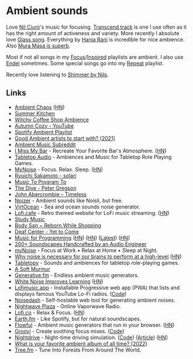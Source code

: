 # Ambient sounds

Love [Nil Ciuró](https://open.spotify.com/artist/2mKlC27x5dL4PIOwzwPGWh)'s music for focusing. [Transcend track](https://open.spotify.com/track/4luihFQ22pn73BCwIGfPlv) is one I use often as it has the right amount of activeness and variety. More recently I absolute love [Glass song](https://open.spotify.com/track/3cxBOgkPQKxUVASrzrxZAm). Everything by [Hania Rani](https://open.spotify.com/artist/14YzutUdMwS9yTnI0IFBaD) is incredible for nice ambience. Also [Mura Masa is superb](https://open.spotify.com/track/2lF5acSU8Vu9292cthQmc5).

Most if not all songs in my [Focus](https://open.spotify.com/playlist/0ESjwZeTcHOWzY3FYO5zs5)/[Inspired](https://open.spotify.com/track/4luihFQ22pn73BCwIGfPlv) playlists are ambient. I also use [Endel](https://endel.io/) sometimes. Some special songs go into my [Repeat](https://open.spotify.com/playlist/5mPU9S2dTxIBJVy0Qifyxo) playlist.

Recently love listening to [Shimmer by Nils](https://open.spotify.com/track/09F0zRNSUa0qAWYUksXtXt).

## Links

- [Ambient Chaos](https://neal.fun/ambient-chaos/) ([HN](https://news.ycombinator.com/item?id=28566705))
- [Summer Kitchen](https://www.youtube.com/watch?v=e3UFuF4sXlc)
- [Witchy Coffee Shop Ambience](https://www.youtube.com/watch?v=xeMdp4wqrTw)
- [Autumn Cozy - YouTube](https://www.youtube.com/channel/UC8O01n9bla2e-o3GAsOkCEg)
- [Spotify Ambient Playlist](https://open.spotify.com/playlist/5QOChSDsvLTtBwXmIn8Pss?si=KShjGiRPT5ClDiRixB14xA)
- [Good Ambient artists to start with? (2021)](https://www.reddit.com/r/ambientmusic/comments/lal3t6/good_ambient_artists_to_start_with/)
- [Ambient Music Subreddit](https://www.reddit.com/r/ambientmusic/)
- [I Miss My Bar](http://imissmybar.com/) - Recreate Your Favorite Bar's Atmosphere. ([HN](https://news.ycombinator.com/item?id=26188710))
- [Tabletop Audio](https://tabletopaudio.com/) - Ambiences and Music for Tabletop Role Playing Games.
- [MyNoise](https://mynoise.net/) - Focus. Relax. Sleep. ([HN](https://news.ycombinator.com/item?id=32366075))
- [Ryuichi Sakamoto - solari](https://www.youtube.com/watch?v=n6OqLXvri3M)
- [Music To Program To](https://alangrow.com/blog/music-to-program-to)
- [The Dive - Peter Gregson](https://open.spotify.com/track/01hFM9dS9M6lN4rUvo4A2u?si=wxMth1B9RESvGLy7XDJj6w)
- [John Abercrombie – Timeless](https://open.spotify.com/track/3nTQL2ScjeyOxjqSmDoCCr?si=-2XNmJG1TPmi_fd2w9QMPQ)
- [Noizer](https://noizer.vercel.app/) - Ambient sounds like Noisli, but free.
- [VirtOcean](https://virtocean.com/) - Sea and ocean sounds noise generator.
- [Lofi.cafe](https://lofi.cafe/) - Retro themed website for LoFi music streaming. ([HN](https://news.ycombinator.com/item?id=26805702))
- [Study Music](https://eukaryotewritesblog.com/study-music/)
- [Body San ~ Reborn While Shopping](https://noumenalloom.bandcamp.com/album/body-san-reborn-while-shopping)
- [Deaf Center - Yet to Come](https://open.spotify.com/track/52o0rOFFGNEekY4o0xV0AK)
- [Music for Programming](https://www.musicforprogramming.net/) ([HN](https://news.ycombinator.com/item?id=21771600)) ([HN](https://news.ycombinator.com/item?id=27737887)) ([Latest](https://musicforprogramming.net/latest/)) ([HN](https://news.ycombinator.com/item?id=32009440))
- [200+ Soundscapes Handcrafted by an Audio Engineer](https://mynoise.net/noiseMachines.php)
- [myNoise](https://mynoise.net/) - Focus at Work • Relax at Home • Sleep at Night.
- [Why noise is necessary for our brains to perform at a high-level](https://ekin.substack.com/p/noise) ([HN](https://news.ycombinator.com/item?id=29027682))
- [Tabletopy](https://tabletopy.com/index.html) - Sounds and ambiences for tabletop role-playing games.
- [A Soft Murmur](https://asoftmurmur.com/)
- [Generative.fm](https://generative.fm/) - Endless ambient music generators.
- [White Noise Improves Learning](https://pubmed.ncbi.nlm.nih.gov/24345178/) ([HN](https://news.ycombinator.com/item?id=30600616))
- [Lofimusic.app](https://lofimusic.app/) - Installable Progressive web app (PWA) that lists and displays famous YouTube Lo-Fi radios. ([Code](https://github.com/maxence-charriere/lofimusic))
- [Noisedash](https://github.com/KevinThomas0/noisedash) - Self-hostable web tool for generating ambient noises.
- [Nightwave Plaza](https://plaza.one/) - Online Vaporwave Radio.
- [Lofi.co](https://lofi.co/) - Relax & Focus. ([HN](https://news.ycombinator.com/item?id=31470928))
- [Earth.fm](https://earth.fm/) - Like Spotify, but for natural soundscapes.
- [Flowful](https://www.flowful.app/) - Ambient music generators that run in your browser. ([HN](https://news.ycombinator.com/item?id=32149989))
- [Groovi](https://groovi.hxrsh.in/) - Create soothing focus mixes. ([Code](https://github.com/harshhhdev/groovi))
- [Nightdrive](https://incoherency.co.uk/nightdrive/) - Night-time driving simulation. ([Code](https://github.com/jes/nightdrive)) ([Article](https://incoherency.co.uk/blog/stories/nightdrive.html)) ([HN](https://news.ycombinator.com/item?id=32947303))
- [What is your favorite ambient album of all time? (2022)](https://www.reddit.com/r/ambientmusic/comments/xttrei/what_is_your_favourite_ambient_album_of_all_time/)
- [Tree.fm](https://www.tree.fm/) - Tune Into Forests From Around The World.
